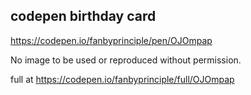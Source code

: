 ## codepen birthday card

https://codepen.io/fanbyprinciple/pen/OJOmpap

No image to be used or reproduced without permission.

full at https://codepen.io/fanbyprinciple/full/OJOmpap